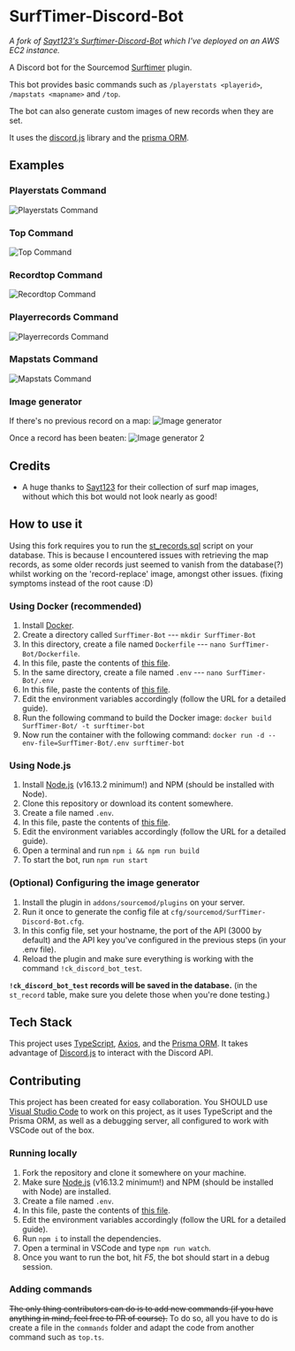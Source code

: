 ﻿# SurfTimer-Discord-Bot

_A fork of [Sayt123's Surftimer-Discord-Bot](https://github.com/Sayt123/SurfTimer-Discord-Bot) which I've deployed on an AWS EC2 instance._ 

A Discord bot for the Sourcemod [Surftimer](https://github.com/surftimer/Surftimer-Official) plugin.

This bot provides basic commands such as `/playerstats <playerid>`, `/mapstats <mapname>` and `/top`.

The bot can also generate custom images of new records when they are set.

It uses the [discord.js](https://discord.js.org/#/) library and the [prisma ORM](https://www.prisma.io/).

## Examples

### Playerstats Command

![Playerstats Command](https://github.com/Sarrus1/SurfTimer-Discord-Bot/blob/main/examples/playerstats.PNG?raw=true)

### Top Command

![Top Command](https://github.com/Sarrus1/SurfTimer-Discord-Bot/blob/main/examples/top.PNG?raw=true)

### Recordtop Command

![Recordtop Command](https://github.com/randomtrashname/SurfTimer-Discord-Bot/blob/main/examples/recordtop.PNG?raw=true)

### Playerrecords Command

![Playerrecords Command](https://github.com/randomtrashname/SurfTimer-Discord-Bot/blob/main/examples/playerrecords.PNG?raw=true)

### Mapstats Command

![Mapstats Command](https://raw.githubusercontent.com/Sarrus1/SurfTimer-Discord-Bot/main/examples/mapstats.PNG)

### Image generator

If there's no previous record on a map:
![Image generator](https://github.com/Sarrus1/SurfTimer-Discord-Bot/blob/main/examples/test.PNG?raw=true)

Once a record has been beaten:
![Image generator 2](https://github.com/randomtrashname/SurfTimer-Discord-Bot/blob/main/examples/record.PNG?raw=true)

## Credits

- A huge thanks to [Sayt123](https://github.com/Sayt123) for their collection of surf map images, without which this bot would not look nearly as good!

## How to use it

Using this fork requires you to run the [st_records.sql](https://raw.githubusercontent.com/randomtrashname/SurfTimer-Discord-Bot/main/sql/st_records.sql) script on your database. This is because I encountered issues with retrieving the map records, as some older records just seemed to vanish from the database(?) whilst working on the 'record-replace' image, amongst other issues. (fixing symptoms instead of the root cause :D)

### Using Docker (recommended)

1. Install [Docker](https://docs.docker.com/engine/install/ubuntu/).
2. Create a directory called `SurfTimer-Bot` --- `mkdir SurfTimer-Bot`
3. In this directory, create a file named `Dockerfile` --- `nano SurfTimer-Bot/Dockerfile`.
4. In this file, paste the contents of [this file](https://raw.githubusercontent.com/Sarrus1/SurfTimer-Discord-Bot/main/Dockerfile).
5. In the same directory, create a file named `.env` --- `nano SurfTimer-Bot/.env`
6. In this file, paste the contents of [this file](https://raw.githubusercontent.com/Sarrus1/SurfTimer-Discord-Bot/main/env_sample.txt).
7. Edit the environment variables accordingly (follow the URL for a detailed guide).
8. Run the following command to build the Docker image: `docker build SurfTimer-Bot/ -t surftimer-bot`
9. Now run the container with the following command: `docker run -d --env-file=SurfTimer-Bot/.env surftimer-bot`

### Using Node.js

1. Install [Node.js](https://nodejs.dev/download) (v16.13.2 minimum!) and NPM (should be installed with Node).
2. Clone this repository or download its content somewhere.
3. Create a file named `.env`.
4. In this file, paste the contents of [this file](https://raw.githubusercontent.com/Sarrus1/SurfTimer-Discord-Bot/main/env_sample.txt).
5. Edit the environment variables accordingly (follow the URL for a detailed guide).
6. Open a terminal and run `npm i && npm run build`
7. To start the bot, run `npm run start`

### (Optional) Configuring the image generator

1. Install the plugin in `addons/sourcemod/plugins` on your server.
2. Run it once to generate the config file at `cfg/sourcemod/SurfTimer-Discord-Bot.cfg`.
3. In this config file, set your hostname, the port of the API (3000 by default) and the API key you've configured in the previous steps (in your .env file).
4. Reload the plugin and make sure everything is working with the command `!ck_discord_bot_test`.

**`!ck_discord_bot_test` records will be saved in the database.** (in the `st_record` table, make sure you delete those when you're done testing.)

## Tech Stack

This project uses [TypeScript](https://www.typescriptlang.org/), [Axios](https://axios-http.com/), and the [Prisma ORM](https://www.prisma.io/). It takes advantage of [Discord.js](https://discord.js.org/#/) to interact with the Discord API.

## Contributing

This project has been created for easy collaboration.
You SHOULD use [Visual Studio Code](https://code.visualstudio.com/) to work on this project, as it uses TypeScript and the Prisma ORM, as well as a debugging server, all configured to work with VSCode out of the box.

### Running locally

1. Fork the repository and clone it somewhere on your machine.
2. Make sure [Node.js](https://nodejs.dev/download) (v16.13.2 minimum!) and NPM (should be installed with Node) are installed.
3. Create a file named `.env`.
4. In this file, paste the contents of [this file](https://raw.githubusercontent.com/Sarrus1/SurfTimer-Discord-Bot/main/env_sample.txt).
5. Edit the environment variables accordingly (follow the URL for a detailed guide).
6. Run `npm i` to install the dependencies.
7. Open a terminal in VSCode and type `npm run watch`.
8. Once you want to run the bot, hit _F5_, the bot should start in a debug session.

### Adding commands

~~The only thing contributors can do is to add new commands (if you have anything in mind, feel free to PR of course).~~ To do so, all you have to do is create a file in the `commands` folder and adapt the code from another command such as `top.ts`.

